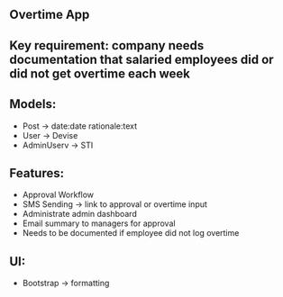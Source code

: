 ## Overtime App

## Key requirement: company needs documentation that  salaried employees did or did not get overtime each week

## Models:
- Post -> date:date rationale:text
- User -> Devise
- AdminUserv -> STI

## Features:
- Approval Workflow
- SMS Sending -> link to approval or overtime input
- Administrate admin dashboard
- Email summary to managers for approval
- Needs to be documented if employee did not log overtime

## UI:
- Bootstrap -> formatting
